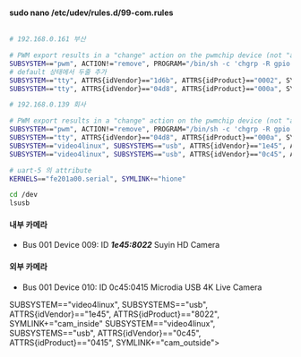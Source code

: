 #### sudo nano /etc/udev/rules.d/99-com.rules

```bash

# 192.168.0.161 부산

# PWM export results in a "change" action on the pwmchip device (not "add" of a new device), so match actions other t>
SUBSYSTEM=="pwm", ACTION!="remove", PROGRAM="/bin/sh -c 'chgrp -R gpio /sys%p && chmod -R g=u /sys%p'"
# default 상태에서 두줄 추가
SUBSYSTEM=="tty", ATTRS{idVendor}=="1d6b", ATTRS{idProduct}=="0002", SYMLINK+="hione"
SUBSYSTEM=="tty", ATTRS{idVendor}=="04d8", ATTRS{idProduct}=="000a", SYMLINK+="ttyUSB_PIR"

# 192.168.0.139 회사

# PWM export results in a "change" action on the pwmchip device (not "add" of a new device), so match actions other th>
SUBSYSTEM=="pwm", ACTION!="remove", PROGRAM="/bin/sh -c 'chgrp -R gpio /sys%p && chmod -R g=u /sys%p'"
SUBSYSTEM=="tty", ATTRS{idVendor}=="04d8", ATTRS{idProduct}=="000a", SYMLINK+="ttyUSB_PIR"
SUBSYSTEM=="video4linux", SUBSYSTEMS=="usb", ATTRS{idVendor}=="1e45", ATTRS{idProduct}=="8022", SYMLINK+="cam_inside"
SUBSYSTEM=="video4linux", SUBSYSTEMS=="usb", ATTRS{idVendor}=="0c45", ATTRS{idProduct}=="0415", SYMLINK+="cam_outside">

# uart-5 의 attribute
KERNELS=="fe201a00.serial", SYMLINK+="hione"
```

```bash
cd /dev
lsusb
```

#### 내부 카메라
- Bus 001 Device 009: ID ***1e45:8022*** Suyin HD Camera

#### 외부 카메라
- Bus 001 Device 010: ID 0c45:0415 Microdia USB 4K Live Camera 

SUBSYSTEM=="video4linux", SUBSYSTEMS=="usb", ATTRS{idVendor}=="1e45", ATTRS{idProduct}=="8022", SYMLINK+="cam_inside"
SUBSYSTEM=="video4linux", SUBSYSTEMS=="usb", ATTRS{idVendor}=="0c45", ATTRS{idProduct}=="0415", SYMLINK+="cam_outside">





